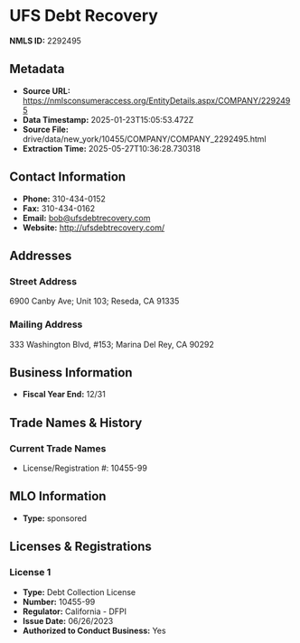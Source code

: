 # UFS Debt Recovery

**NMLS ID:** 2292495

## Metadata
- **Source URL:** https://nmlsconsumeraccess.org/EntityDetails.aspx/COMPANY/2292495
- **Data Timestamp:** 2025-01-23T15:05:53.472Z
- **Source File:** drive/data/new_york/10455/COMPANY/COMPANY_2292495.html
- **Extraction Time:** 2025-05-27T10:36:28.730318

## Contact Information
- **Phone:** 310-434-0152
- **Fax:** 310-434-0162
- **Email:** bob@ufsdebtrecovery.com
- **Website:** http://ufsdebtrecovery.com/

## Addresses
### Street Address
6900 Canby Ave; Unit 103; Reseda, CA 91335

### Mailing Address
333 Washington Blvd, #153; Marina Del Rey, CA 90292

## Business Information
- **Fiscal Year End:** 12/31

## Trade Names & History
### Current Trade Names
- License/Registration #: 10455-99

## MLO Information
- **Type:** sponsored

## Licenses & Registrations

### License 1
- **Type:** Debt Collection License
- **Number:** 10455-99
- **Regulator:** California - DFPI
- **Issue Date:** 06/26/2023
- **Authorized to Conduct Business:** Yes

